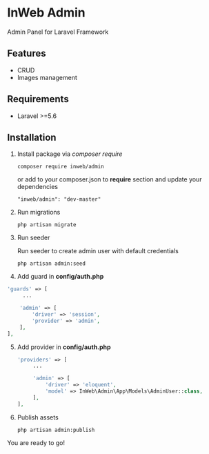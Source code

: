 # InWeb Admin

Admin Panel for Laravel Framework

## Features
- CRUD
- Images management

## Requirements
- Laravel >=5.6

## Installation

1. Install package via *composer require*
    ```
    composer require inweb/admin
    ```
    or add to your composer.json to **require** section and update your dependencies
    ```
    "inweb/admin": "dev-master"
    ```
2. Run migrations
    ```
    php artisan migrate
    ```
3. Run seeder

    Run seeder to create admin user with default credentials
    ```
    php artisan admin:seed
    ```
4. Add guard in **config/auth.php**
```php
'guards' => [
     ...

    'admin' => [
        'driver' => 'session',
        'provider' => 'admin',
    ],
],
```
5. Add provider in **config/auth.php**
    ```php
    'providers' => [
         ...

         'admin' => [
             'driver' => 'eloquent',
             'model' => InWeb\Admin\App\Models\AdminUser::class,
         ],
    ],
    ```
6. Publish assets
    ```
    php artisan admin:publish
    ```
    
You are ready to go!

